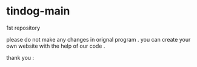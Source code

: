 # tindog-main
 1st repository


 please do not make any changes in orignal program .
 you can create your own website with the help of our code .

 thank you :
